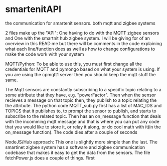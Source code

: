 # smartenitAPI
the communication for smartenit sensors. both mqtt and zigbee systems

2 files make up the "API":
One having to do with the MQTT zigbee sensors and One with the smartnit hub zigbee system.
I will be giving for of an overview in this READ.me but there will be comments in the code
explaining what each line/function does as well as how to change configurations to 
make the code work with your system




MQTT/Python:
To be able to use this, you must first change all the credentials for MQTT and pymongo based
on what your system is using. If you are using the cpmqtt1 server then you should keep the mqtt
stuff the same. 

The Mqtt sensors are constantly subscribing to a specific topic relating to a 
some attribute that they have, e.g. "powerFactor". Then when the sensor recieves a message on
that topic then, they publish to a topic relating the the attribute. The python code MQTT_sub.py
first has a list of MAC_IDS and TOPICS that it publishes to, to prompt the sensor to publish, and 
starts to subscribe to the related topic. Then has an on_message function that deals with
the incomming mqtt message and that is where you can put any code that you would like to 
store it, or relay it along, or do cool math with it(in the on_message function). The code dies
after a couple of seconds 



NodeJS/Hub approach:
This one is slightly more simple than the last. The smartinet zigbee system has a software and 
zigbee communication codebase that makes it easy to get the data from the sensors. The file
fetchPower.js does a couple of things. First

